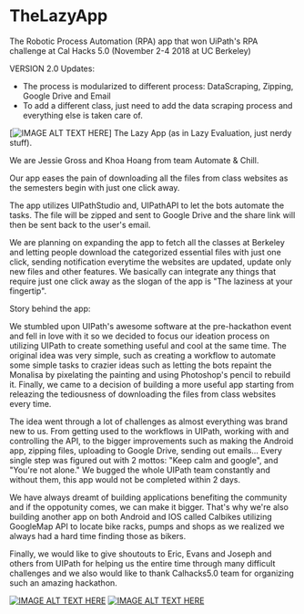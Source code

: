 # TheLazyApp
The Robotic Process Automation (RPA) app that won UiPath's RPA challenge at Cal Hacks 5.0 (November 2-4 2018 at UC Berkeley)

VERSION 2.0
Updates:
- The process is modularized to different process: DataScraping, Zipping, Google Drive and Email
- To add a different class, just need to add the data scraping process and everything else is taken care of.

[![IMAGE ALT TEXT HERE](./logo.png)]
The Lazy App (as in Lazy Evaluation, just nerdy stuff).

We are Jessie Gross and Khoa Hoang from team Automate & Chill.

Our app eases the pain of downloading all the files from class websites as the semesters begin with just one click away.

The app utilizes UIPathStudio and, UIPathAPI to let the bots automate the tasks. The file will be zipped and sent to Google Drive and the share link will then be sent back to the user's email.

We are planning on expanding the app to fetch all the classes at Berkeley and letting people download the categorized essential files with just one click, sending notification everytime the websites are updated, update only new files and other features. We basically can integrate any things that require just one click away as the slogan of the app is "The laziness at your fingertip".

Story behind the app:

We stumbled upon UIPath's awesome software at the pre-hackathon event and fell in love with it so we decided to focus our ideation process on utilizing UIPath to create something useful and cool at the same time. The original idea was very simple, such as creating a workflow to automate some simple tasks to crazier ideas such as letting the bots repaint the Monalisa by pixelating the painting and using Photoshop's pencil to rebuild it. Finally, we came to a decision of building a more useful app starting from releazing the tediousness of downloading the files from class websites every time.

The idea went through a lot of challenges as almost everything was brand new to us. From getting used to the workflows in UIPath, working with and controlling the API, to the bigger improvements such as making the Android app, zipping files, uploading to Google Drive, sending out emails... Every single step was figured out with 2 mottos: "Keep calm and google", and "You're not alone." We bugged the whole UIPath team constantly and without them, this app would not be completed within 2 days.

We have always dreamt of building applications benefiting the community and if the oppotunity comes, we can make it bigger. That's why we're also building another app on both Android and IOS called Calbikes utilizing GoogleMap API to locate bike racks, pumps and shops as we realized we always had a hard time finding those as bikers.

Finally, we would like to give shoutouts to Eric, Evans and Joseph and others from UIPath for helping us the entire time through many difficult challenges and we also would like to thank Calhacks5.0 team for organizing such an amazing hackathon.

[![IMAGE ALT TEXT HERE](./screenshot1.PNG)](https://www.youtube.com/watch?v=4lqnoykI7rk&feature=youtu.be)
[![IMAGE ALT TEXT HERE](./screenshot2.PNG)](https://www.youtube.com/watch?v=4lqnoykI7rk&feature=youtu.be)

